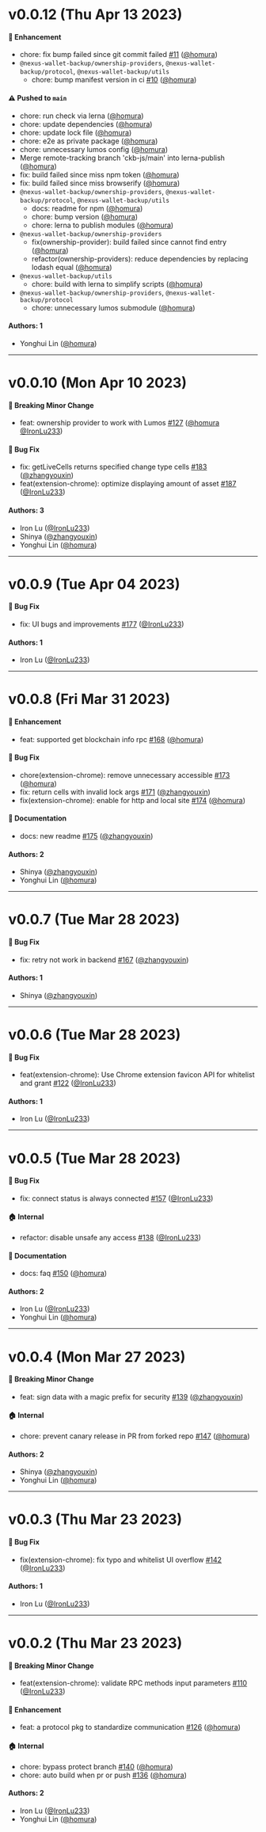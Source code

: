 # v0.0.12 (Thu Apr 13 2023)

#### 🚀 Enhancement

- chore: fix bump failed since git commit failed [#11](https://github.com/nexus-backup/nexus/pull/11) ([@homura](https://github.com/homura))
- `@nexus-wallet-backup/ownership-providers`, `@nexus-wallet-backup/protocol`, `@nexus-wallet-backup/utils`
  - chore: bump manifest version in ci [#10](https://github.com/nexus-backup/nexus/pull/10) ([@homura](https://github.com/homura))

#### ⚠️ Pushed to `main`

- chore: run check via lerna ([@homura](https://github.com/homura))
- chore: update dependencies ([@homura](https://github.com/homura))
- chore: update lock file ([@homura](https://github.com/homura))
- chore: e2e as private package ([@homura](https://github.com/homura))
- chore: unnecessary lumos config ([@homura](https://github.com/homura))
- Merge remote-tracking branch 'ckb-js/main' into lerna-publish ([@homura](https://github.com/homura))
- fix: build failed since miss npm token ([@homura](https://github.com/homura))
- fix: build failed since miss browserify ([@homura](https://github.com/homura))
- `@nexus-wallet-backup/ownership-providers`, `@nexus-wallet-backup/protocol`, `@nexus-wallet-backup/utils`
  - docs: readme for npm ([@homura](https://github.com/homura))
  - chore: bump version ([@homura](https://github.com/homura))
  - chore: lerna to publish modules ([@homura](https://github.com/homura))
- `@nexus-wallet-backup/ownership-providers`
  - fix(ownership-provider): build failed since cannot find entry ([@homura](https://github.com/homura))
  - refactor(ownership-providers): reduce dependencies by replacing lodash equal ([@homura](https://github.com/homura))
- `@nexus-wallet-backup/utils`
  - chore: build with lerna to simplify scripts ([@homura](https://github.com/homura))
- `@nexus-wallet-backup/ownership-providers`, `@nexus-wallet-backup/protocol`
  - chore: unnecessary lumos submodule ([@homura](https://github.com/homura))

#### Authors: 1

- Yonghui Lin ([@homura](https://github.com/homura))

---

# v0.0.10 (Mon Apr 10 2023)

#### 🔨 Breaking Minor Change

- feat: ownership provider to work with Lumos [#127](https://github.com/ckb-js/nexus/pull/127) ([@homura](https://github.com/homura) [@IronLu233](https://github.com/IronLu233))

#### 🐛 Bug Fix

- fix: getLiveCells returns specified change type cells [#183](https://github.com/ckb-js/nexus/pull/183) ([@zhangyouxin](https://github.com/zhangyouxin))
- feat(extension-chrome): optimize displaying amount of asset [#187](https://github.com/ckb-js/nexus/pull/187) ([@IronLu233](https://github.com/IronLu233))

#### Authors: 3

- Iron Lu ([@IronLu233](https://github.com/IronLu233))
- Shinya ([@zhangyouxin](https://github.com/zhangyouxin))
- Yonghui Lin ([@homura](https://github.com/homura))

---

# v0.0.9 (Tue Apr 04 2023)

#### 🐛 Bug Fix

- fix: UI bugs and improvements [#177](https://github.com/ckb-js/nexus/pull/177) ([@IronLu233](https://github.com/IronLu233))

#### Authors: 1

- Iron Lu ([@IronLu233](https://github.com/IronLu233))

---

# v0.0.8 (Fri Mar 31 2023)

#### 🚀 Enhancement

- feat: supported get blockchain info rpc [#168](https://github.com/ckb-js/nexus/pull/168) ([@homura](https://github.com/homura))

#### 🐛 Bug Fix

- chore(extension-chrome): remove unnecessary accessible [#173](https://github.com/ckb-js/nexus/pull/173) ([@homura](https://github.com/homura))
- fix: return cells with invalid lock args [#171](https://github.com/ckb-js/nexus/pull/171) ([@zhangyouxin](https://github.com/zhangyouxin))
- fix(extension-chrome): enable for http and local site [#174](https://github.com/ckb-js/nexus/pull/174) ([@homura](https://github.com/homura))

#### 📝 Documentation

- docs: new readme [#175](https://github.com/ckb-js/nexus/pull/175) ([@zhangyouxin](https://github.com/zhangyouxin))

#### Authors: 2

- Shinya ([@zhangyouxin](https://github.com/zhangyouxin))
- Yonghui Lin ([@homura](https://github.com/homura))

---

# v0.0.7 (Tue Mar 28 2023)

#### 🐛 Bug Fix

- fix: retry not work in backend [#167](https://github.com/ckb-js/nexus/pull/167) ([@zhangyouxin](https://github.com/zhangyouxin))

#### Authors: 1

- Shinya ([@zhangyouxin](https://github.com/zhangyouxin))

---

# v0.0.6 (Tue Mar 28 2023)

#### 🐛 Bug Fix

- feat(extension-chrome): Use Chrome extension favicon API for whitelist and grant [#122](https://github.com/ckb-js/nexus/pull/122) ([@IronLu233](https://github.com/IronLu233))

#### Authors: 1

- Iron Lu ([@IronLu233](https://github.com/IronLu233))

---

# v0.0.5 (Tue Mar 28 2023)

#### 🐛 Bug Fix

- fix: connect status is always connected [#157](https://github.com/ckb-js/nexus/pull/157) ([@IronLu233](https://github.com/IronLu233))

#### 🏠 Internal

- refactor: disable unsafe any access [#138](https://github.com/ckb-js/nexus/pull/138) ([@IronLu233](https://github.com/IronLu233))

#### 📝 Documentation

- docs: faq [#150](https://github.com/ckb-js/nexus/pull/150) ([@homura](https://github.com/homura))

#### Authors: 2

- Iron Lu ([@IronLu233](https://github.com/IronLu233))
- Yonghui Lin ([@homura](https://github.com/homura))

---

# v0.0.4 (Mon Mar 27 2023)

#### 🔨 Breaking Minor Change

- feat: sign data with a magic prefix for security [#139](https://github.com/ckb-js/nexus/pull/139) ([@zhangyouxin](https://github.com/zhangyouxin))

#### 🏠 Internal

- chore: prevent canary release in PR from forked repo [#147](https://github.com/ckb-js/nexus/pull/147) ([@homura](https://github.com/homura))

#### Authors: 2

- Shinya ([@zhangyouxin](https://github.com/zhangyouxin))
- Yonghui Lin ([@homura](https://github.com/homura))

---

# v0.0.3 (Thu Mar 23 2023)

#### 🐛 Bug Fix

- fix(extension-chrome): fix typo and whitelist UI overflow [#142](https://github.com/ckb-js/nexus/pull/142) ([@IronLu233](https://github.com/IronLu233))

#### Authors: 1

- Iron Lu ([@IronLu233](https://github.com/IronLu233))

---

# v0.0.2 (Thu Mar 23 2023)

#### 🔨 Breaking Minor Change

- feat(extension-chrome): validate RPC methods input parameters [#110](https://github.com/ckb-js/nexus/pull/110) ([@IronLu233](https://github.com/IronLu233))

#### 🚀 Enhancement

- feat: a protocol pkg to standardize communication [#126](https://github.com/ckb-js/nexus/pull/126) ([@homura](https://github.com/homura))

#### 🏠 Internal

- chore: bypass protect branch [#140](https://github.com/ckb-js/nexus/pull/140) ([@homura](https://github.com/homura))
- chore: auto build when pr or push [#136](https://github.com/ckb-js/nexus/pull/136) ([@homura](https://github.com/homura))

#### Authors: 2

- Iron Lu ([@IronLu233](https://github.com/IronLu233))
- Yonghui Lin ([@homura](https://github.com/homura))
